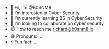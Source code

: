 - 👋 Hi, I’m @B0SNM8
- 👀 I’m interested in Cyber Security
- 🌱 I’m currently learning BS in Cyber Security
- 💞️ I’m looking to collaborate on cyber security
- 📫 How to reach me richard@b0snm8.io
- 😄 Pronouns: ...
- ⚡ Fun fact: ...

<!---
B0SNM8/B0SNM8 is a ✨ special ✨ repository because its `README.md` (this file) appears on your GitHub profile.
You can click the Preview link to take a look at your changes.
--->
